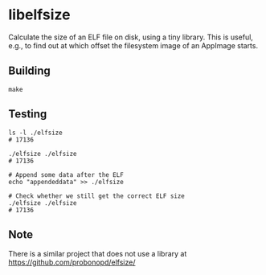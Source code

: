 # libelfsize

Calculate the size of an ELF file on disk, using a tiny library. This is useful, e.g., to find out at which offset the filesystem image of an AppImage starts.

## Building

```
make
```

## Testing

```
ls -l ./elfsize
# 17136

./elfsize ./elfsize
# 17136

# Append some data after the ELF
echo "appendeddata" >> ./elfsize

# Check whether we still get the correct ELF size
./elfsize ./elfsize
# 17136
```

## Note

There is a similar project that does not use a library at https://github.com/probonopd/elfsize/
